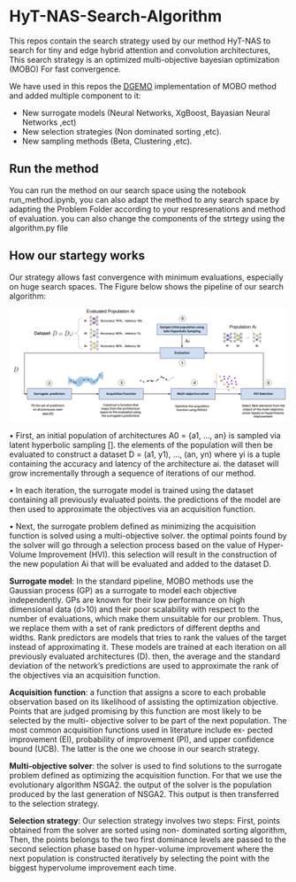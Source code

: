 # HyT-NAS-Search-Algorithm
 
This repos contain the search strategy used by our method HyT-NAS to search for tiny and edge hybrid attention and convolution architectures,
This search strategy is an optimized multi-objective bayesian optimization (MOBO) For fast convergence. 

We have used in this repos the [DGEMO](https://github.com/yunshengtian/DGEMO) implementation of MOBO method and added multiple component to it: 
- New surrogate models (Neural Networks, XgBoost, Bayasian Neural Networks ,ect)
- New selection strategies (Non dominated sorting ,etc).
- New sampling methods (Beta, Clustering ,etc).

## Run the method 
You can run the method on our search space using the notebook run_method.ipynb, you can also adapt the method to any search space by adapting the Problem Folder according to your respresenations and method of evaluation. you can also change the components of the strtegy using the algorithm.py file

## How our startegy works
Our strategy allows fast convergence with minimum evaluations, especially on huge search spaces.
The Figure below shows the pipeline of our search algorithm:

![alt text](https://github.com/meclotfi/HyT-NAS-Search-Algorithm/blob/main/assets/SA.png?raw=true)

• First, an initial population of architectures A0 = {a1, ..., an} is sampled via latent hyperbolic sampling [].
the elements of the population will then be evaluated to construct a dataset D = (a1, y1), ..., (an, yn) where
yi is a tuple containing the accuracy and latency of the architecture ai. the dataset will grow incrementally
through a sequence of iterations of our method.

• In each iteration, the surrogate model is trained using the dataset containing all previously evaluated points. the
predictions of the model are then used to approximate the objectives via an acquisition function.

• Next, the surrogate problem defined as minimizing the acquisition function is solved using a multi-objective
solver. the optimal points found by the solver will go through a selection process based on the value of Hyper-
Volume Improvement (HVI). this selection will result in the construction of the new population Ai that will be
evaluated and added to the dataset D.

__Surrogate model__: In the standard pipeline, MOBO methods use the Gaussian process (GP) as a surrogate to model
each objective independently. GPs are known for their low performance on high dimensional data (d>10) and their poor
scalability with respect to the number of evaluations, which make them unsuitable for our problem. Thus, we replace them
with a set of rank predictors of different depths and widths.  Rank predictors are models that tries to rank the values of the target instead of approximating it. These models are trained at each iteration on all previously evaluated architectures (D).
then, the average and the standard deviation of the network’s predictions are used to approximate the rank of the objectives
via an acquisition function.

__Acquisition function__: a function that assigns a score to each probable observation based on its likelihood of assisting the
optimization objective. Points that are judged promising by this function are most likely to be selected by the multi-
objective solver to be part of the next population. The most common acquisition functions used in literature include ex-
pected improvement (EI), probability of improvement (PI), and upper confidence bound (UCB). The latter is the one we
choose in our search strategy.

__Multi-objective solver__: the solver is used to find solutions to the surrogate problem defined as optimizing the acquisition
function. For that we use the evolutionary algorithm NSGA2. the output of the solver is the population produced by the last
generation of NSGA2. This output is then transferred to the selection strategy.

__Selection strategy__: Our selection strategy involves two steps: First, points obtained from the solver are sorted using non-
dominated sorting algorithm, Then, the points belongs to the two first dominance levels are passed to the second selection
phase based on hyper-volume improvement where the next population is constructed iteratively by selecting the point with
the biggest hypervolume improvement each time. 
